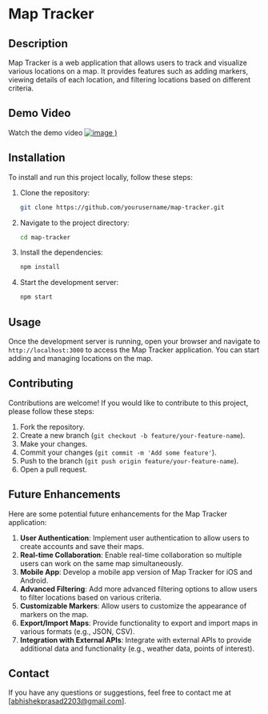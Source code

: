 # Map Tracker

## Description
Map Tracker is a web application that allows users to track and visualize various locations on a map. It provides features such as adding markers, viewing details of each location, and filtering locations based on different criteria.

## Demo Video

Watch the demo video [![image](https://github.com/user-attachments/assets/04d05908-d9f9-46da-bd56-dca9eb852458)
)](https://youtu.be/NOm0hyQFxmc?si=Bpfod5xcDPR5NLJi)

## Installation
To install and run this project locally, follow these steps:

1. Clone the repository:
    ```bash
    git clone https://github.com/yourusername/map-tracker.git
    ```

2. Navigate to the project directory:
    ```bash
    cd map-tracker
    ```

3. Install the dependencies:
    ```bash
    npm install
    ```

4. Start the development server:
    ```bash
    npm start
    ```

## Usage
Once the development server is running, open your browser and navigate to `http://localhost:3000` to access the Map Tracker application. You can start adding and managing locations on the map.

## Contributing
Contributions are welcome! If you would like to contribute to this project, please follow these steps:

1. Fork the repository.
2. Create a new branch (`git checkout -b feature/your-feature-name`).
3. Make your changes.
4. Commit your changes (`git commit -m 'Add some feature'`).
5. Push to the branch (`git push origin feature/your-feature-name`).
6. Open a pull request.

## Future Enhancements
Here are some potential future enhancements for the Map Tracker application:
1. **User Authentication**: Implement user authentication to allow users to create accounts and save their maps.
2. **Real-time Collaboration**: Enable real-time collaboration so multiple users can work on the same map simultaneously.
3. **Mobile App**: Develop a mobile app version of Map Tracker for iOS and Android.
4. **Advanced Filtering**: Add more advanced filtering options to allow users to filter locations based on various criteria.
5. **Customizable Markers**: Allow users to customize the appearance of markers on the map.
6. **Export/Import Maps**: Provide functionality to export and import maps in various formats (e.g., JSON, CSV).
7. **Integration with External APIs**: Integrate with external APIs to provide additional data and functionality (e.g., weather data, points of interest).

## Contact
If you have any questions or suggestions, feel free to contact me at [abhishekprasad2203@gmail.com].
